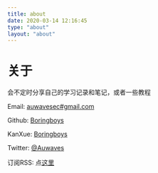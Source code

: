 ```yaml
---
title: about
date: 2020-03-14 12:16:45
type: "about"
layout: "about"
---
```


# 关于

会不定时分享自己的学习记录和笔记，或者一些教程

Email: [auwavesec#gmail.com](mailto:auwavesec#gmail.com)  

Github: [Boringboys](https://github.com/boringboys)  

KanXue: [Boringboys](https://bbs.pediy.com/user-home-836257.htm)  

Twitter: [@Auwaves](https://twitter.com/Auwaves)  

订阅RSS: 点[这里](/atom.xml)